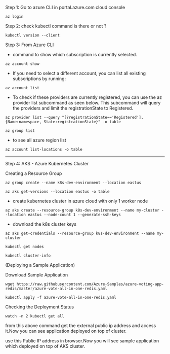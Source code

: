 Step 1: Go to azure CLI in portal.azure.com cloud console

```
az login
```




Step 2: check kubectl command is there or not ?

```
kubectl version --client
```

Step 3: From Azure CLI


- command to show which subscription is currently selected.

```
az account show
```
- If you need to select a different account, you can list all existing subscriptions by running:


```
az account list
```


- To check if these providers are currently registered, you can use the az provider list subcommand as seen below. This subcommand will query the providers and limit the registrationState to Registered.


```
az provider list --query "[?registrationState=='Registered'].{Name:namespace, State:registrationState}" -o table
```


```
az group list
```

- to see all azure region list

```
az account list-locations -o table
```

************************************************************

Step 4: AKS - Azure Kubernetes Cluster

Creating a Resource Group
```
az group create --name k8s-dev-environment --location eastus
```
```
az aks get-versions --location eastus -o table
```

- create kubernetes cluster in azure cloud with only 1 worker node


```
az aks create --resource-group k8s-dev-environment --name my-cluster --location eastus --node-count 1 --generate-ssh-keys
```

- download the k8s cluster keys


```
az aks get-credentials --resource-group k8s-dev-environment --name my-cluster
```
```
kubectl get nodes
```

```
kubectl cluster-info
```
(Deploying a Sample Application)

Download Sample Application

```
wget https://raw.githubusercontent.com/Azure-Samples/azure-voting-app-redis/master/azure-vote-all-in-one-redis.yaml
```


```
kubectl apply -f azure-vote-all-in-one-redis.yaml
```


Checking the Deployment Status

```
watch -n 2 kubectl get all
```


from this above command get the external public ip address and access it.Now you can see application deployed on top of cluster.

use this Public IP address in browser.Now you will see sample application which deployed on top of AKS cluster.


